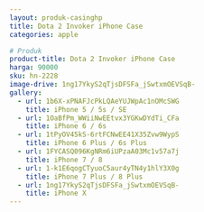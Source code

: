 ```yaml
---
layout: produk-casinghp
title: Dota 2 Invoker iPhone Case
categories: apple

# Produk
product-title: Dota 2 Invoker iPhone Case
harga: 90000
sku: hn-2228
image-drive: 1ng17YkyS2qTjsDFSFa_jSwtxmOEVSqB-
gallery:
  - url: 1b6X-xPNAFJcPkLQAeYUJWpAc1nOMcSWG
    title: iPhone 5 / 5s / SE
  - url: 1OaBfPm_WWiiNwEEtvx3YGKwDYdTi_CFa
    title: iPhone 6 / 6s
  - url: 1tPyOV45kS-6rtFCNwEE41X35Zvw9WypS
    title: iPhone 6 Plus / 6s Plus
  - url: 1FYCASQ096KgNRm6iUPzaA03Mc1v57a7j
    title: iPhone 7 / 8
  - url: 1-k1E6qogCTyuoC5aur4yTN4y1hlY3X0g
    title: iPhone 7 Plus / 8 Plus
  - url: 1ng17YkyS2qTjsDFSFa_jSwtxmOEVSqB-
    title: iPhone X
---
```

